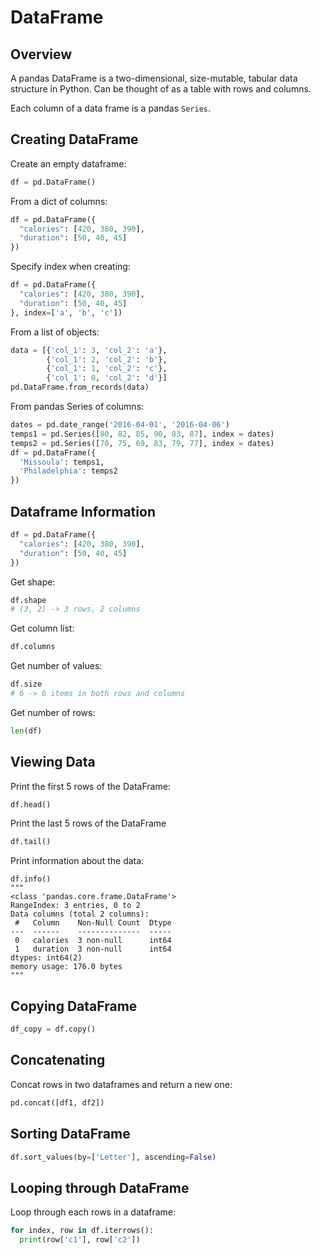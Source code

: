 # DataFrame

## Overview

A pandas DataFrame is a two-dimensional, size-mutable, tabular data structure in Python. Can be thought of as a table with rows and columns.

Each column of a data frame is a pandas `Series`.


## Creating DataFrame

Create an empty dataframe:
```py
df = pd.DataFrame()
```

From a dict of columns:
```py
df = pd.DataFrame({
  "calories": [420, 380, 390],
  "duration": [50, 40, 45]
})
```

Specify index when creating:
```py
df = pd.DataFrame({
  "calories": [420, 380, 390],
  "duration": [50, 40, 45]
}, index=['a', 'b', 'c'])
```

From a list of objects:
```py
data = [{'col_1': 3, 'col_2': 'a'},
        {'col_1': 2, 'col_2': 'b'},
        {'col_1': 1, 'col_2': 'c'},
        {'col_1': 0, 'col_2': 'd'}]
pd.DataFrame.from_records(data)
```

From pandas Series of columns:
```py
dates = pd.date_range('2016-04-01', '2016-04-06')
temps1 = pd.Series([80, 82, 85, 90, 83, 87], index = dates)
temps2 = pd.Series([70, 75, 69, 83, 79, 77], index = dates)
df = pd.DataFrame({
  'Missoula': temps1, 
  'Philadelphia': temps2
})
```


## Dataframe Information

```py
df = pd.DataFrame({
  "calories": [420, 380, 390],
  "duration": [50, 40, 45]
})
```

Get shape:
```py
df.shape
# (3, 2) -> 3 rows, 2 columns
```

Get column list:
```py
df.columns
```

Get number of values:
```py
df.size
# 6 -> 6 items in both rows and columns
```

Get number of rows:
```py
len(df)
```


## Viewing Data

Print the first 5 rows of the DataFrame:
```py
df.head()
```

Print the last 5 rows of the DataFrame
```py
df.tail()
```

Print information about the data:
```
df.info()
"""
<class 'pandas.core.frame.DataFrame'>
RangeIndex: 3 entries, 0 to 2
Data columns (total 2 columns):
 #   Column    Non-Null Count  Dtype
---  ------    --------------  -----
 0   calories  3 non-null      int64
 1   duration  3 non-null      int64
dtypes: int64(2)
memory usage: 176.0 bytes
"""
```


## Copying DataFrame

```py
df_copy = df.copy()
```


## Concatenating

Concat rows in two dataframes and return a new one:
```py
pd.concat([df1, df2])
```


## Sorting DataFrame

```py
df.sort_values(by=['Letter'], ascending=False)
```


## Looping through DataFrame

Loop through each rows in a dataframe:

```py
for index, row in df.iterrows():
  print(row['c1'], row['c2'])
```
